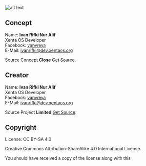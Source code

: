 ![alt text][logo]

[logo]: https://raw.githubusercontent.com/xentaos/kesenian/master/project/promotion/release/counting-days/promotion_release_counting_days_xenta_os_art.png "promotion_release_counting_days_xenta_os_art"

## Concept
Name: **Ivan Rifki Nur Alif**  
Xenta OS Developer  
Facebook: [vanvreya](https://facebook.com/vanvreya)   
E-Mail: <ivanrifki@dev.xentaos.org>  

Source Concept **Close** ~~Get Source~~.

## Creator
Name: **Ivan Rifki Nur Alif**  
Xenta OS Developer  
Facebook: [vanvreya](https://facebook.com/vanvreya)   
E-Mail: <ivanrifki@dev.xentaos.org>  

Source Project **Limited** [Get Source](https://github.com/xentaos/kesenian/tree/master/project/promotion/release/counting-days/source/).

## Copyright
License: CC BY-SA 4.0  

Creative Commons Attribution-ShareAlike 4.0 International License.  

You should have received a copy of the license along with this  
